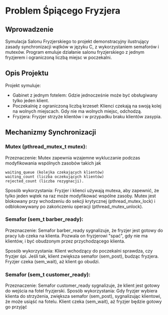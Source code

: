 # Problem Śpiącego Fryzjera
## Wprowadzenie
Symulacja Salonu Fryzjerskiego to projekt demonstracyjny ilustrujący zasady synchronizacji wątków w języku C, z wykorzystaniem semaforów i mutexów. Program emuluje działanie salonu fryzjerskiego z jednym fryzjerem i ograniczoną liczbą miejsc w poczekalni.

## Opis Projektu
Projekt symuluje:

- Gabinet z jednym fotelem: Gdzie jednocześnie może być obsługiwany tylko jeden klient.
- Poczekalnię z ograniczoną liczbą krzeseł: Klienci czekają na swoją kolej na wolnych miejscach. Gdy nie ma wolnych miejsc, odchodzą.
- Fryzjera: Fryzjer strzyże klientów i w przypadku braku klientów zasypia.

## Mechanizmy Synchronizacji
### Mutex (pthread_mutex_t mutex):

Przeznaczenie: Mutex zapewnia wzajemne wykluczanie podczas modyfikowania wspólnych zasobów takich jak
```
waiting_queue (kolejka czekających klientów)
waiting_count (liczba oczekujących klientów) 
rejected_count (liczba rezygnacji).
```
Sposób wykorzystania: Fryzjer i klienci używają mutexa, aby zapewnić, że tylko jeden wątek na raz może modyfikować wspólne zasoby. Mutex jest blokowany przy wchodzeniu do sekcji krytycznej (pthread_mutex_lock) i odblokowywany po zakończeniu operacji (pthread_mutex_unlock).

### Semafor (sem_t barber_ready):

Przeznaczenie: Semafor barber_ready sygnalizuje, że fryzjer jest gotowy do pracy lub czeka na klienta. Pozwala on fryzjerowi "spać", gdy nie ma klientów, i być obudzonym przez przychodzącego klienta.

Sposób wykorzystania: Klient wchodzący do poczekalni sprawdza, czy fryzjer śpi. Jeśli tak, klient zwiększa semafor (sem_post), budząc fryzjera. Fryzjer czeka (sem_wait), aż klient go obudzi.

### Semafor (sem_t customer_ready):

Przeznaczenie: Semafor customer_ready sygnalizuje, że klient jest gotowy do wejścia na fotel fryzjerski.
Sposób wykorzystania: Gdy fryzjer wybiera klienta do strzyżenia, zwiększa semafor (sem_post), sygnalizując klientowi, że może usiąść na fotelu. Klient czeka (sem_wait), aż fryzjer będzie gotowy go przyjąć